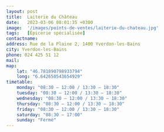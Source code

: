 ```yaml
---
layout: post
title:  Laiterie du Château
date:   2023-03-06 08:01:35 +0300
image:  '/images/points-de-ventes/laiterie-du-chateau.jpg'
tags:   [Épicerie spécialisée]
contactname: 
address: Rue de la Plaine 2, 1400 Yverdon-les-Bains
city: Yverdon-les-Bains
phone: 024 425 51 12
mail:
map:
    lat: "46.781890798933794"
    long: "6.642650543654929"
timetable:
    monday: "08:30 – 12:00 / 13:30 – 18:30"
    tuesday: "08:30 – 12:00 / 13:30 – 18:30"
    wednesday: "08:30 – 12:00 / 13:30 – 18:30"
    thursday: "08:30 – 12:00 / 13:30 – 18:30"
    friday: "08:30 – 12:00 / 13:30 – 18:30"
    saturday: "08:30 – 17:00"
    sunday: "Fermé"
---
```

